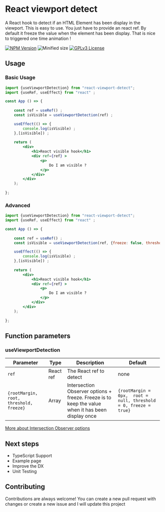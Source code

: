# React viewport detect
A React hook to detect if an HTML Element has been display in the viewport. 
This is easy to use. You just have to provide an react ref. 
By default it freeze the value when the element has been display. 
That is nice to triggered one time animation !

[![NPM Version](https://badgen.net/npm/v/react-viewport-detect)](https://www.npmjs.com/package/react-mui-snackbar)
![Minified size](https://img.shields.io/bundlephobia/min/react-viewport-detect)
[![GPLv3 License](https://img.shields.io/badge/License-GPL%20v3-yellow.svg)](https://opensource.org/licenses/)


## Usage

### Basic Usage
```jsx
import {useViewportDetection} from "react-viewport-detect";
import {useRef, useEffect} from "react" ;

const App () => {
    
    const ref = useRef() ; 
    const isVisible = useViewportDetection(ref) ;

    useEffect(() => {
        console.log(isVisible) ;
    },[isVisible]) ;
    
    return (
        <div>
            <h1>React visible hook</h1>
            <div ref={ref} >
                <p>
                    Do I am visible ? 
                </p>
            </div>
        </div>
    );
    
};
```

### Advanced 
```jsx
import {useViewportDetection} from "react-viewport-detect";
import {useRef, useEffect} from "react" ;

const App () => {
    
    const ref = useRef() ; 
    const isVisible = useViewportDetection(ref, {freeze: false, threshold: 1}) ;

    useEffect(() => {
        console.log(isVisible) ;
    },[isVisible]) ;
    
    return (
        <div>
            <h1>React visible hook</h1>
            <div ref={ref} >
                <p>
                    Do I am visible ? 
                </p>
            </div>
        </div>
    );
    
};
```

## Function parameters
### useViewportDetection

| Parameter                               | Type  | Description                                                                                       | Default                                                          |
|-----------------------------------------|-------|---------------------------------------------------------------------------------------------------|------------------------------------------------------------------|
| `ref`                                   | React ref | The React ref to detect                                                                           | none                                                             | 
| `{rootMargin, root, threshold, freeze}` | Array | Intersection Observer options + freeze. Freeze is to keep the value when it has been display once | `{rootMargin = 0px,  root = null, threshold = 0, freeze = true}` |

[More about Intersection Observer options](https://developer.mozilla.org/en-US/docs/Web/API/Intersection_Observer_API)  


## Next steps

- TypeScript Support
- Example page
- Improve the DX 
- Unit Testing

## Contributing

Contributions are always welcome!
You can create a new pull request with changes or create a new issue and I will update this project

